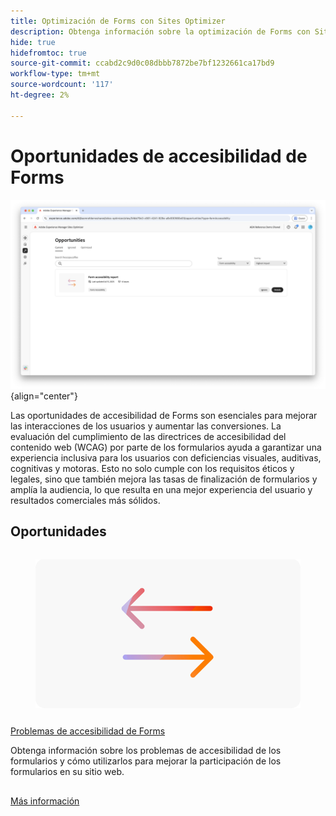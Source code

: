 ```yaml
---
title: Optimización de Forms con Sites Optimizer
description: Obtenga información sobre la optimización de Forms con Sites Optimizer.
hide: true
hidefromtoc: true
source-git-commit: ccabd2c9d0c08dbbb7872be7bf1232661ca17bd9
workflow-type: tm+mt
source-wordcount: '117'
ht-degree: 2%

---
```



# Oportunidades de accesibilidad de Forms

![Oportunidades de accesibilidad de Forms](./assets/form-accesibility/hero.png){align="center"}


Las oportunidades de accesibilidad de Forms son esenciales para mejorar las interacciones de los usuarios y aumentar las conversiones. La evaluación del cumplimiento de las directrices de accesibilidad del contenido web (WCAG) por parte de los formularios ayuda a garantizar una experiencia inclusiva para los usuarios con deficiencias visuales, auditivas, cognitivas y motoras. Esto no solo cumple con los requisitos éticos y legales, sino que también mejora las tasas de finalización de formularios y amplía la audiencia, lo que resulta en una mejor experiencia del usuario y resultados comerciales más sólidos.

## Oportunidades

<!-- CARDS
 
* ../documentation/opportunities/low-views.md
  {title=Low views}
  {image=../assets/common/card-bag.png}
* ../documentation/opportunities/low-conversions.md
  {title=Low conversions}
  {image=../assets/common/card-bag.png}

--->
<!-- START CARDS HTML - DO NOT MODIFY BY HAND -->
<div class="columns">
    <div class="column is-half-tablet is-half-desktop is-one-third-widescreen" aria-label="Forms Accessibility issues">
        <div class="card" style="height: 100%; display: flex; flex-direction: column; height: 100%;">
            <div class="card-image">
                <figure class="image x-is-16by9">
                    <a href="../documentation/opportunities/forms-accessibility-issues.md" title="Problemas de accesibilidad de Forms" target="_blank" rel="referrer">
                        <img class="is-bordered-r-small" src="../assets/common/card-arrows.png" alt="Problemas de accesibilidad de Forms"
                             style="width: 100%; aspect-ratio: 16 / 9; object-fit: cover; overflow: hidden; display: block; margin: auto;">
                    </a>
                </figure>
            </div>
            <div class="card-content is-padded-small" style="display: flex; flex-direction: column; flex-grow: 1; justify-content: space-between;">
                <div class="top-card-content">
                    <p class="headline is-size-6 has-text-weight-bold">
                        <a href="../documentation/opportunities/forms-accessibility-issues.md" target="_blank" rel="referrer" title="Problemas de accesibilidad de Forms">Problemas de accesibilidad de Forms</a>
                    </p>
                    <p class="is-size-6">Obtenga información sobre los problemas de accesibilidad de los formularios y cómo utilizarlos para mejorar la participación de los formularios en su sitio web.</p>
                </div>
                <a href="../documentation/opportunities/forms-accessibility-issues.md" target="_blank" rel="referrer" class="spectrum-Button spectrum-Button--outline spectrum-Button--primary spectrum-Button--sizeM" style="align-self: flex-start; margin-top: 1rem;">
                    <span class="spectrum-Button-label has-no-wrap has-text-weight-bold">Más información</span>
                </a>
            </div>
        </div>
    </div>
</div>
<!-- END CARDS HTML - DO NOT MODIFY BY HAND -->

